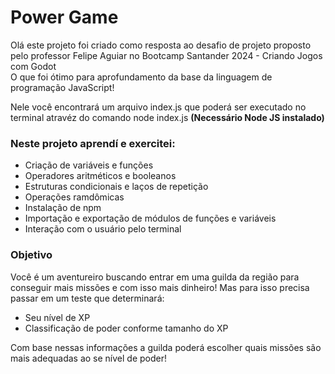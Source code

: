 # Power Game
Olá este projeto foi criado como resposta ao desafio de projeto proposto pelo professor Felipe Aguiar no Bootcamp Santander 2024 - Criando Jogos com Godot <br>O que foi ótimo para aprofundamento da base da linguagem de programação JavaScript! 

Nele você encontrará um arquivo index.js que poderá ser executado no terminal atravéz do comando node index.js <b>(Necessário Node JS instalado)</b>


### Neste projeto aprendí e exercitei:
- Criação de variáveis e funções
- Operadores aritméticos e booleanos
- Estruturas condicionais e laços de repetição
- Operações ramdômicas
- Instalação de npm
- Importação e exportação de módulos de funções e variáveis
- Interação com o usuário pelo terminal

### Objetivo
Você é um aventureiro buscando entrar em uma guilda da região para conseguir mais missões e com isso mais dinheiro!
Mas para isso precisa passar em um teste que determinará:
- Seu nível de XP
- Classificação de poder conforme tamanho do XP
  
Com base nessas informações a guilda poderá escolher quais missões são mais adequadas ao se nível de poder!
